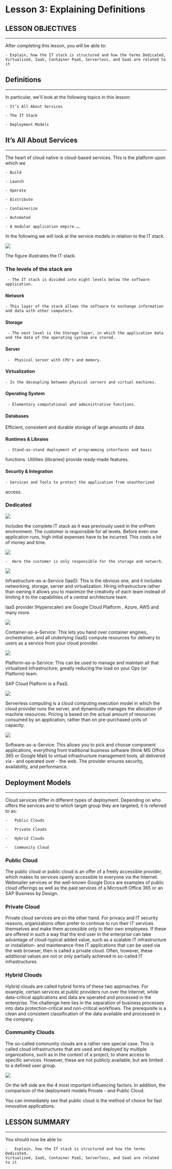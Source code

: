 # Lesson 3:  Explaining Definitions

## LESSON OBJECTIVES
---
 After completing this lesson, you will be able to:

    - Explain, how the IT stack is structured and how the terms Dedicated, Virtualized, IaaS, Container PaaS, Serverless, and SaaS are related to it

## Definitions
---
 In particular, we'll look at the following topics in this lesson:

    - It’s All About Services
    
    - The IT Stack
    
    - Deployment Models

## It’s All About Services
---
 The heart of cloud native is cloud-based services. This is the
 platform upon which we

    - Build
    
    - Launch
    
    - Operate
    
    - Distribute
    
    - Containerize
    
    - Automated
    
    - A modular application empire.….

 In the following we will look at the service models in relation to the
 IT stack.
 
![](.//media/image15.jpeg)

 The figure illustrates the IT stack.

### The levels of the stack are

     - The IT stack is divided into eight levels below the software application.

#### Network

    - This layer of the stack allows the software to exchange information and data with other computers.

#### Storage

     - The next level is the Storage layer, in which the application data and the data of the operating system are stored.

#### Server

     -  Physical server with CPU's and memory.

#### Virtualization

    - Is the decoupling between physical servers and virtual machines.

#### Operating System

     - Elementary computational and administrative functions.

#### Databases

 Efficient, consistent and durable storage of large amounts of data.

#### Runtimes & Libraies

     - Stand-as-stand deployment of programming interfaces and basic
 functions. Utilities (libraries) provide ready-made features.

#### Security & Integration

    - Services and Tools to protect the application from unauthorized
 access.

### Dedicated

![](.//media/image17.jpeg)

 Includes the complete IT stack as it was previously used in the onPrem
 environment. The customer is responsible for all levels. Before even
 one application runs, high initial expenses have to be incurred. This
 costs a lot of money and time.



![](.//media/image18.jpeg)

    -  Here the customer is only responsible for the storage and network.



![](.//media/image19.jpeg)

 Infrastructure-as-a-Service (IaaS): This is the obvious one, and it
 includes networking, storage, server and virtualization. Hiring
 infrastructure rather than owning it allows you to maximize the
 creativity of each team instead of limiting it to the capabilities of
 a central architecture team.

 IaaS provider (Hyperscaler) are Google Cloud Platform , Azure, AWS and
 many more.



![](.//media/image20.jpeg)

 Container-as-a-Service: This lets you hand over container engines,
 orchestration, and all underlying (IaaS) compute resources for
 delivery to users as a service from your cloud provider.



![](.//media/image21.jpeg)

 Platform-as-a-Service: This can be used to manage and maintain all
 that virtualized infrastructure, greatly reducing the load on your Ops
 (or Platform) team.

 SAP Cloud Platform is a PaaS.



![](.//media/image22.jpeg)

 Serverless computing is a cloud computing execution model in which the
 cloud provider runs the server, and dynamically manages the allocation
 of machine resources. Pricing is based on the actual amount of
 resources consumed by an application, rather than on pre-purchased
 units of capacity.


![](.//media/image22.jpeg)

 Software-as-a-Service: This allows you to pick and choose component
 applications, everything from traditional business software (think MS
 Office 365 or Google Mail) to virtual infrastructure management tools,
 all delivered via - and operated over - the web. The provider ensures
 security, availability, and performance.

## Deployment Models
---
 Cloud services differ in different types of deployment. Depending on
 who offers the services and to which target group they are targeted,
 it is referred to as:

    -   Public Clouds
    
    -   Private Clouds
    
    -   Hybrid Clouds
    
    -   Community Cloud

### Public Cloud

 The public cloud or public cloud is an offer of a freely accessible
 provider, which makes its services openly accessible to everyone via
 the Internet. Webmailer services or the well-known Google Docs are
 examples of public cloud offerings as well as the paid services of a
 Microsoft Office 365 or an SAP Business by Design.

### Private Cloud

 Private cloud services are on the other hand. For privacy and IT
 security reasons, organizations often prefer to continue to run their
 IT services themselves and make them accessible only to their own
 employees. If these are offered in such a way that the end user in the
 enterprise can take advantage of cloud-typical added value, such as a
 scalable IT infrastructure or installation- and maintenance-free IT
 applications that can be used via the web browser, then is called a
 private cloud. Often, however, these additional values are not or only
 partially achieved in so-called IT infrastructures.

### Hybrid Clouds

 Hybrid clouds are called hybrid forms of these two approaches. For
 example, certain services at public providers run over the Internet,
 while data-critical applications and data are operated and processed
 in the enterprise. The challenge here lies in the separation of
 business processes into data protection-critical and non-critical
 workflows. The prerequisite is a clean and consistent classification
 of the data available and processed in the company.

### Community Clouds

 The so-called community clouds are a rather rare special case. This is
 called cloud infrastructures that are used and deployed by multiple
 organizations, such as in the context of a project, to share access to
 specific services. However, these are not publicly available, but are
 limited to a defined user group.



![](.//media/image24.jpeg)

 On the left side are the 4 most important influencing factors. In
 addition, the comparison of the deployment models Private - and Public
 Cloud.

 You can immediately see that public cloud is the method of choice for
 fast innovative applications.

## LESSON SUMMARY
---
 You should now be able to:

    -   Explain, how the IT stack is structured and how the terms Dedicated,
    Virtualized, IaaS, Container PaaS, Serverless, and SaaS are related
    to it
